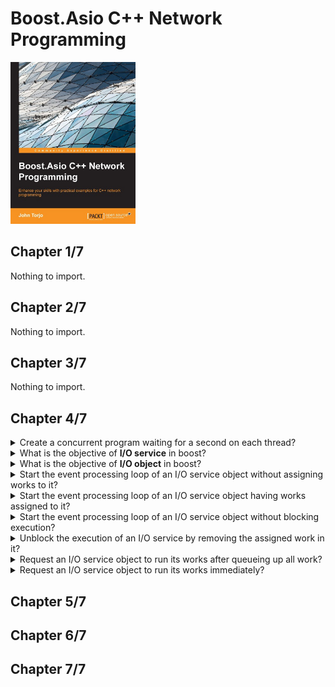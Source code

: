 # Boost.Asio C++ Network Programming
<img alt="Boost.Asio C++ Network Programming" src="covers/9781782163268.jpg" width="200"/>

## Chapter 1/7

Nothing to import.

## Chapter 2/7

Nothing to import.

## Chapter 3/7

Nothing to import.

## Chapter 4/7

<details>
<summary>Create a concurrent program waiting for a second on each thread?</summary>

> ```cpp
> #include <algorithm>
> #include <iostream>
> #include <thread>
> #include <chrono>
> #include <vector>
>
> void wait()
> {
>     std::cout << std::this_thread::get_id() << std::endl;
>     std::this_thread::sleep_for(std::chrono::seconds(1));
> }
>
> int main()
> {
>     std::vector<std::thread> thread_pool;
>     thread_pool.emplace_back(wait);
>     thread_pool.emplace_back(wait);
>     std::ranges::for_each(thread_pool, [](auto& t) { t.join(); });
> }
> ``````

> Origin: 4

> References:
---
</details>

<details>
<summary>What is the objective of <b>I/O service</b> in boost?</summary>

> The I/O service is a channel that is used to access operating system resources and establish communication between our program and the operating system that performs I/O requests.

> Origin: 4

> References:
---
</details>

<details>
<summary>What is the objective of <b>I/O object</b> in boost?</summary>

> The I/O object has the role of submitting I/O requests.
> For instance, the `tcp::socket` object will provide a socket programming request from our program to the operating system.

> Origin: 4

> References:
---
</details>

<details>
<summary>Start the event processing loop of an I/O service object without assigning works to it?</summary>

> Running the `io_service` object's event processing loop will block the execution of the program and will run ready
> handlers until there are no more ready handlers remaining or until the `io_service` object has been stopped.
>
> ```cpp
> #include <boost/asio.hpp>
>
> int main()
> {
>     boost::asio::io_service service;
>     service.run();
>     // will be reached: no work in for service
> }
> ``````

> Origin: 4

> References:
---
</details>

<details>
<summary>Start the event processing loop of an I/O service object having works assigned to it?</summary>

> ```cpp
> #include <boost/asio.hpp>
>
> int main()
> {
>     boost::asio::io_service service;
>     boost::asio::io_service::work work{service};
>     service.run();
>     // won't be reached: indefinitely blocked by the service
> }
> ``````

> Origin: 4

> References:
---
</details>

<details>
<summary>Start the event processing loop of an I/O service object without blocking execution?</summary>

> The `poll()` function will run the `io_service` object's event processing loop without blocking the execution of the program.
> This will run the handlers until there are no more ready handlers remaining or until the `io_service` object has been stopped.
>
> ```cpp
> #include <boost/asio.hpp>
>
> int main()
> {
>     boost::asio::io_service service;
>     boost::asio::io_service::work work{service};
>     service.poll();
>     // will be reached: non-blocking service
> }
> ``````

> Origin: 4

> References:
---
</details>

<details>
<summary>Unblock the execution of an I/O service by removing the assigned work in it?</summary>

> ```cpp
> #include <boost/asio.hpp>
> #include <memory>
>
> int main()
> {
>     auto service = std::make_shared<boost::asio::io_service>();
>     auto work = std::make_shared<boost::asio::io_service::work>(*service);
>     work.reset();
>     service->run();
>     // will be reached: assigned work was removed
> }
> ``````

> Origin: 4

> References:
---
</details>

<details>
<summary>Request an I/O service object to run its works after queueing up all work?</summary>

> The `post()` function requests the service to run its works after queueing up all the work.
> So it does not run the works immediately.
>
> ```cpp
> #include <boost/asio.hpp>
> #include <iostream>
> #include <thread>
> #include <memory>
> #include <chrono>
> #include <ranges>
> #include <vector>
> #include <mutex>
>
> std::mutex mutex;
>
> void service_initializer(std::shared_ptr<boost::asio::io_service> service)
> {
>     mutex.lock();
>     std::cout << "initializing:\t" << std::this_thread::get_id() << "\n";
>     mutex.unlock();
>     service->run();
> }
>
> void do_something()
> {
>     mutex.lock();
>     std::cout << "running:\t" << std::this_thread::get_id() << "\n";
>     mutex.unlock();
>     std::this_thread::sleep_for(std::chrono::milliseconds(10));
> }
>
> int main()
> {
>     auto service = std::make_shared<boost::asio::io_service>();
>     service->post(do_something);
>     service->post(do_something);
>     service->post(do_something);
>
>     std::vector<std::thread> threads;
>     for (std::size_t index = 0; index != std::thread::hardware_concurrency(); ++index)
>         threads.emplace_back(service_initializer, service);
>
>     service->run();
>     std::ranges::for_each(threads, [](std::thread& t) { t.join(); });
> }
> ``````

> Origin: 4

> References:
---
</details>

<details>
<summary>Request an I/O service object to run its works immediately?</summary>

> The `dispatch()` function requests the service to run its works right away without queueing up.
>
> ```cpp
> ``````

> Origin: 4

> References:
---
</details>

## Chapter 5/7
## Chapter 6/7
## Chapter 7/7
